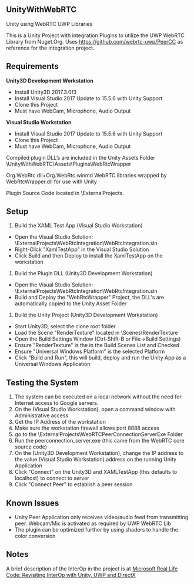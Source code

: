 ## UnityWithWebRTC
Unity using WebRTC UWP Libraries

This is a Unity Project with integration Plugins to utilize the UWP WebRTC Library from Nuget.Org.
Uses https://github.com/webrtc-uwp/PeerCC as reference for the integration project.

## Requirements

**Unity3D Development Workstation**
* Install Unity3D 2017.3.0f3
* Install Visual Studio 2017 Update to 15.5.6 with Unity Support
* Clone this Project
* Must have WebCam, Microphone, Audio Output

**Visual Studio Workstation**
* Install Visual Studio 2017 Update to 15.5.6 with Unity Support
* Clone this Project
* Must have WebCam, Microphone, Audio Output

Compiled plugin DLL’s are included in the Unity Assets Folder \\UnityWithWebRTC\\Assets\\Plugins\\WebRtcWrapper

Org.WebRtc.dll+Org.WebRtc.winmd WebRTC libraries wrapped by WebRtcWrapper.dll for use with Unity

Plugin Source Code located in \\ExternalProjects.

## Setup

1. Build the XAML Test App (Visual Studio Workstation)
  * Open the Visual Studio Solution: \\ExternalProjects\\WebRtcIntegration\\WebRtcIntegration.sln
  * Right-Click "XamlTestApp" in the Visual Studio Solution
  * Click Build and then Deploy to install the XamlTestApp on the workstation   
1. Build the Plugin DLL (Unity3D Development Workstation)
  * Open the Visual Studio Solution: \\ExternalProjects\\WebRtcIntegration\\WebRtcIntegration.sln
  * Build and Deploy the "WebRtcWrapper" Project, the DLL's are automatically copied to the Unity Asset Folder
1. Build the Unity Project (Unity3D Development Workstation)
  * Start Unity3D, select the clone root folder
  * Load the Scene "RenderTexture" located in \\Scenes\\RenderTexture
  * Open the Build Settings Window (Ctrl-Shift-B or File->Build Settings)
  * Ensure "RenderTexture" is the in the Build Scenes List and Checked
  * Ensure "Universal Windows Platform" is the selected Platform
  * Click "Build and Run", this will build, deploy and run the Unity App as a Universal Windows Application

## Testing the System

1. The system can be executed on a local network without the need for Internet access to Google servers.
1. On the (Visual Studio Workstation), open a command window with Administrative access
1. Get the IP Address of the workstation
1. Make sure the workstation firewall allows port 8888 access
1. go to the \\ExternalProjects\\WebRTCPeerConnectionServerExe Folder
1. Run the peerconnection_server.exe (this came from the WebRTC core source code)
1. On the (Unity3D Development Workstation), change the IP address to the value (Visual Studio Workstation) address on the running Unity Application
1. Click "Connect" on the Unity3D and XAMLTestApp (this defaults to localhost) to connect to server
1. Click "Connect Peer" to establish a peer session


## Known Issues

* Unity Peer Application only receives video/audio feed from transmitting peer.  Webcam/Mic is activated as required by UWP WebRTC Lib
* The plugin can be optimized further by using shaders to handle the color conversion


## Notes

A brief description of the InterOp in the project is at [Microsoft Real Life Code: Revisiting InterOp with Unity, UWP and DirectX]( https://www.microsoft.com/reallifecode/2017/06/28/revisiting-interop-unity-uwp-directx/)
